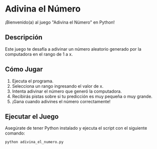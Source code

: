 # Adivina el Número

¡Bienvenido(a) al juego "Adivina el Número" en Python!

## Descripción
Este juego te desafía a adivinar un número aleatorio generado por la computadora en el rango de 1 a x.

## Cómo Jugar
1. Ejecuta el programa.
2. Selecciona un rango ingresando el valor de x.
3. Intenta adivinar el número que generó la computadora.
4. Recibirás pistas sobre si tu predicción es muy pequeña o muy grande.
5. ¡Gana cuando adivines el número correctamente!

## Ejecutar el Juego
Asegúrate de tener Python instalado y ejecuta el script con el siguiente comando:
```bash
python adivina_el_numero.py
